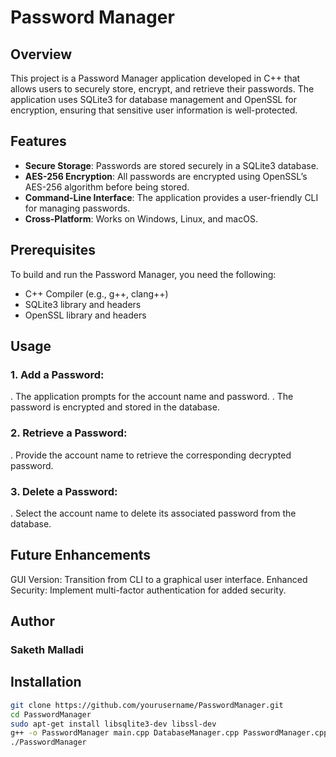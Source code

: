 # Password Manager

## Overview

This project is a Password Manager application developed in C++ that allows users to securely store, encrypt, and retrieve their passwords. The application uses SQLite3 for database management and OpenSSL for encryption, ensuring that sensitive user information is well-protected.

## Features

- **Secure Storage**: Passwords are stored securely in a SQLite3 database.
- **AES-256 Encryption**: All passwords are encrypted using OpenSSL’s AES-256 algorithm before being stored.
- **Command-Line Interface**: The application provides a user-friendly CLI for managing passwords.
- **Cross-Platform**: Works on Windows, Linux, and macOS.

## Prerequisites

To build and run the Password Manager, you need the following:

- C++ Compiler (e.g., g++, clang++)
- SQLite3 library and headers
- OpenSSL library and headers
## Usage
### 1. Add a Password:

. The application prompts for the account name and password.
. The password is encrypted and stored in the database.
### 2. Retrieve a Password:

. Provide the account name to retrieve the corresponding decrypted password.
### 3. Delete a Password:

. Select the account name to delete its associated password from the database.

## Future Enhancements
GUI Version: Transition from CLI to a graphical user interface.
Enhanced Security: Implement multi-factor authentication for added security.

## Author
### Saketh Malladi

## Installation

```bash
git clone https://github.com/yourusername/PasswordManager.git
cd PasswordManager
sudo apt-get install libsqlite3-dev libssl-dev
g++ -o PasswordManager main.cpp DatabaseManager.cpp PasswordManager.cpp -lsqlite3 -lssl -lcrypto
./PasswordManager
